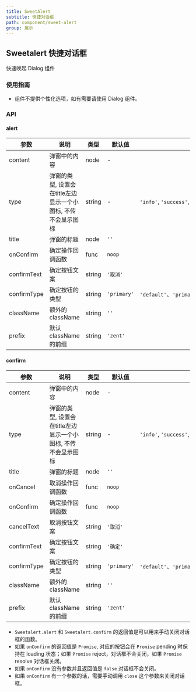 ```yaml
---
title: SweetAlert
subtitle: 快捷对话框
path: component/sweet-alert
group: 展示
---
```


## Sweetalert 快捷对话框

快速唤起 Dialog 组件

### 使用指南

-  组件不提供个性化选项，如有需要请使用 Dialog 组件。

### API

#### alert

| 参数 | 说明 | 类型 | 默认值 | 备选值 |
| --- | ---- | --- | --- | --- |
| content     | 弹窗中的内容                              | node   |    -      |                                               |
| type        | 弹窗的类型, 设置会在title左边显示一个小图标, 不传不会显示图标 | string |    -    | `'info'`, `'success'`, `'error'`, `'warning'` |
| title       | 弹窗的标题                               | node   | `''`     |                                               |
| onConfirm   | 确定操作回调函数                            | func   | `noop`   |                                               |
| confirmText | 确定按钮文案                              | string | `'取消'`   |                                               |
| confirmType | 确定按钮的类型  | string | `'primary'` | `'default'`、`'primary'`、`'danger'`、`'success'` |
| className   | 额外的className                        | string | `''`     |                                               |
| prefix      | 默认className的前缀                      | string | `'zent'`|     |

#### confirm

| 参数          | 说明                                      | 类型     | 默认值      | 备选值                                           |
| ----------- | --------------------------------------- | ------ | -------- | --------------------------------------------- |
| content     | 弹窗中的内容                              | node   |    -    |                                               |
| type        | 弹窗的类型, 设置会在title左边显示一个小图标, 不传不会显示图标 | string |   -   | `'info'`, `'success'`, `'error'`, `'warning'` |
| title       | 弹窗的标题                               | node   | `''`     |                                               |
| onCancel    | 取消操作回调函数                            | func   | `noop`   |                                               |
| onConfirm   | 确定操作回调函数                            | func   | `noop`   |                                               |
| cancelText  | 取消按钮文案                              | string | `'取消'`   |                                               |
| confirmText | 确定按钮文案                              | string | `'确定'`   |                                               |
| confirmType | 确定按钮的类型  | string | `'primary'` | `'default'`、`'primary'`、`'danger'`、`'success'` |
| className   | 额外的className                        | string | `''`     |                                               |
| prefix      | 默认className的前缀                      | string | `'zent'` |                                               |


- `Sweetalert.alert` 和 `Sweetalert.confirm` 的返回值是可以用来手动关闭对话框的函数。
- 如果 `onConfirm` 的返回值是 `Promise`, 对应的按钮会在 `Promise` pending 时保持在 loading 状态；如果 `Promise` reject，对话框不会关闭，如果 `Promise` resolve 对话框关闭。
- 如果 `onConfirm` 没有参数并且返回值是 `false` 对话框不会关闭。
- 如果 `onConfirm` 有一个参数的话，需要手动调用 `close` 这个参数来关闭对话框。
